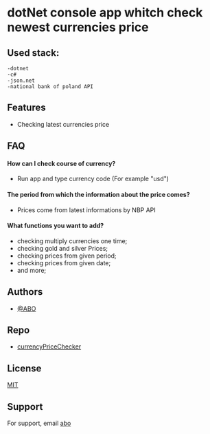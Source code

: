 
# dotNet console app whitch check newest currencies price

## Used stack:
    -dotnet
    -c#
    -json.net
    -national bank of poland API



## Features

- Checking latest currencies price


## FAQ

#### How can I check course of currency?

- Run app and type currency code (For example "usd")

#### The period from which the information about the price comes?

- Prices come from latest informations by NBP API

#### What functions you want to add?

- checking multiply currencies one time;
- checking gold and silver Prices;
- checking prices from given period;
- checking prices from given date;
- and more;



## Authors

- [@ABO](https://github.com/createdByAbo/)

## Repo

- [currencyPriceChecker](https://github.com/createdByAbo/currencyPriceChecker)



## License

[MIT](https://choosealicense.com/licenses/mit/)


## Support

For support, email [abo](abo.kontakt@gmail.com)


